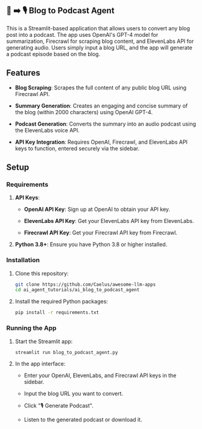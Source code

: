 ## 📰 ➡️ 🎙️ Blog to Podcast Agent
This is a Streamlit-based application that allows users to convert any blog post into a podcast. The app uses OpenAI's GPT-4 model for summarization, Firecrawl for scraping blog content, and ElevenLabs API for generating audio. Users simply input a blog URL, and the app will generate a podcast episode based on the blog.

## Features

- **Blog Scraping**: Scrapes the full content of any public blog URL using Firecrawl API.

- **Summary Generation**: Creates an engaging and concise summary of the blog (within 2000 characters) using OpenAI GPT-4.

- **Podcast Generation**: Converts the summary into an audio podcast using the ElevenLabs voice API.

- **API Key Integration**: Requires OpenAI, Firecrawl, and ElevenLabs API keys to function, entered securely via the sidebar.

## Setup

### Requirements 

1. **API Keys**:
    - **OpenAI API Key**: Sign up at OpenAI to obtain your API key.

    - **ElevenLabs API Key**: Get your ElevenLabs API key from ElevenLabs.

    - **Firecrawl API Key**: Get your Firecrawl API key from Firecrawl.

2. **Python 3.8+**: Ensure you have Python 3.8 or higher installed.

### Installation
1. Clone this repository:
   ```bash
   git clone https://github.com/Caelus/awesome-llm-apps
   cd ai_agent_tutorials/ai_blog_to_podcast_agent
   ```

2. Install the required Python packages:
   ```bash
   pip install -r requirements.txt
   ```
### Running the App

1. Start the Streamlit app:
   ```bash
   streamlit run blog_to_podcast_agent.py
   ```

2. In the app interface:
    - Enter your OpenAI, ElevenLabs, and Firecrawl API keys in the sidebar.

    - Input the blog URL you want to convert.

    - Click "🎙️ Generate Podcast".

    - Listen to the generated podcast or download it.